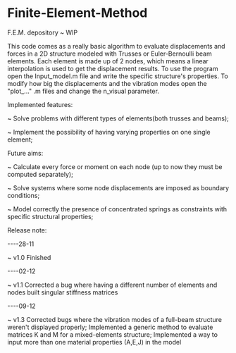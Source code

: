 # Finite-Element-Method
F.E.M. depository ~ WIP

This code comes as a really basic algorithm to evaluate displacements and forces in a 2D structure 
modeled with Trusses or Euler-Bernoulli beam elements. Each element is made up of 2 nodes, which 
means a linear interpolation is used to get the displacement results. To use the program open the 
Input_model.m file and write the specific structure's properties. To modify how big the displacements
and the vibration modes open the "plot_..." .m files and change the n_visual parameter. 

Implemented features:

~ Solve problems with different types of elements(both trusses and beams);

~ Implement the possibility of having varying properties on one single element;

Future aims:

~ Calculate every force or moment on each node (up to now they must be computed separately);

~ Solve systems where some node displacements are imposed as boundary conditions;

~ Model correctly the presence of concentrated springs as constraints with specific structural properties;

Release note:

----28-11

~ v1.0 Finished 

----02-12

~ v1.1 Corrected a bug where having a different number of elements and nodes built singular stiffness matrices

----09-12 

~ v1.3 	Corrected bugs where the vibration modes of a full-beam structure weren't displayed properly;
Implemented a generic method to evaluate matrices K and M for a mixed-elements structure;
Implemented a way to input more than one material properties (A,E,J) in the model
 
